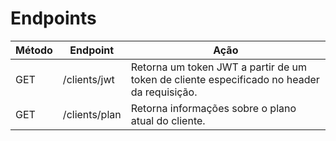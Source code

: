 # Endpoints
| Método | Endpoint | Ação |
| --- | --- | --- |
| GET | /clients/jwt | Retorna um token JWT a partir de um token de cliente especificado no header da requisição. |
| GET | /clients/plan | Retorna informações sobre o plano atual do cliente. |